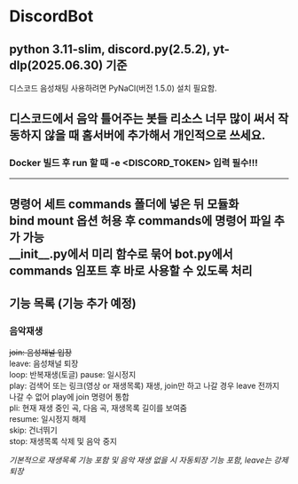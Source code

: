 # DiscordBot
## python 3.11-slim, discord.py(2.5.2), yt-dlp(2025.06.30) 기준  

디스코드 음성채팅 사용하려면 PyNaCl(버전 1.5.0) 설치 필요함.  

디스코드에서 음악 틀어주는 봇들 리소스 너무 많이 써서 작동하지 않을 때 홈서버에 추가해서 개인적으로 쓰세요.
---
### Docker 빌드 후 run 할 때 -e <DISCORD_TOKEN> 입력 필수!!!
---
명령어 세트 commands 폴더에 넣은 뒤 모듈화  
bind mount 옵션 허용 후 commands에 명령어 파일 추가 가능  
\_\_init\_\_.py에서 미리 함수로 묶어 bot.py에서 commands 임포트 후 바로 사용할 수 있도록 처리
---
## 기능 목록 (기능 추가 예정)
### 음악재생
~~join: 음성채널 입장~~  
leave: 음성채널 퇴장  
loop: 반복재생(토글)
pause: 일시정지  
play: 검색어 또는 링크(영상 or 재생목록) 재생, join만 하고 나갈 경우 leave 전까지 나갈 수 없어 play에 join 명령어 통합  
pli: 현재 재생 중인 곡, 다음 곡, 재생목록 길이를 보여줌  
resume: 일시정지 해제  
skip: 건너뛰기  
stop: 재생목록 삭제 및 음악 중지  

_기본적으로 재생목록 기능 포함 및 음악 재생 없을 시 자동퇴장 기능 포함, leave는 강제퇴장_  
